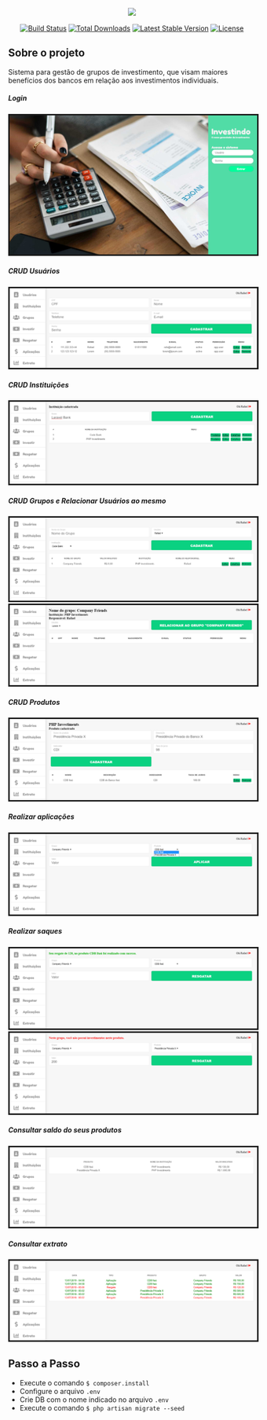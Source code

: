 <p align="center"><img src="https://laravel.com/assets/img/components/logo-laravel.svg"></p>

<p align="center">
<a href="https://travis-ci.org/laravel/framework"><img src="https://travis-ci.org/laravel/framework.svg" alt="Build Status"></a>
<a href="https://packagist.org/packages/laravel/framework"><img src="https://poser.pugx.org/laravel/framework/d/total.svg" alt="Total Downloads"></a>
<a href="https://packagist.org/packages/laravel/framework"><img src="https://poser.pugx.org/laravel/framework/v/stable.svg" alt="Latest Stable Version"></a>
<a href="https://packagist.org/packages/laravel/framework"><img src="https://poser.pugx.org/laravel/framework/license.svg" alt="License"></a>
</p>

## Sobre o projeto

Sistema para gestão de grupos de investimento, que visam maiores benefícios dos bancos em relação aos investimentos individuais.

##### Login
<img border="3" src="public/prints/1-login.png">

##### CRUD Usuários
<img border="3" src="public/prints/2-users.png">

##### CRUD Instituições
<img border="3" src="public/prints/3-institutions.png">

##### CRUD Grupos e Relacionar Usuários ao mesmo
<img border="3" src="public/prints/4-groups.png">
<img border="3" src="public/prints/4-groups-relation.png">

##### CRUD Produtos
<img border="3" src="public/prints/5-product.png">

##### Realizar aplicações
<img border="3" src="public/prints/6-application.png">

##### Realizar saques
<img border="3" src="public/prints/7-withdraw-1.png">
<img border="3" src="public/prints/7-withdraw-2.png">

##### Consultar saldo do seus produtos
<img border="3" src="public/prints/8-applications.png">

##### Consultar extrato
<img border="3" src="public/prints/9-extract.png">


## Passo a Passo
* Execute o comando <code>$ composer.install</code>
* Configure o arquivo <code>.env</code>
* Crie DB com o nome indicado no arquivo <code>.env</code>
* Execute o comando <code>$ php artisan migrate --seed</code>
